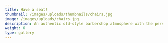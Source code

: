 ```yaml
---
title: Have a seat!
thumbnail: /images/uploads/thumbnails/chairs.jpg
image: /images/uploads/chairs.jpg
description: An authentic old-style barbershop atmosphere with the personal, friendly service you'd expect!
weight: 6
type: gallery
---
```



